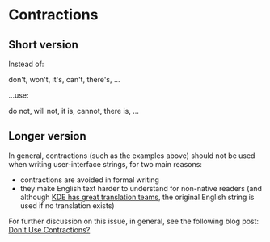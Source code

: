 Contractions
============

Short version
-------------

Instead of:

don\'t, won\'t, it\'s, can\'t, there\'s, \...

\...use:

do not, will not, it is, cannot, there is, \...

Longer version
--------------

In general, contractions (such as the examples above) should not be used
when writing user-interface strings, for two main reasons:

-   contractions are avoided in formal writing
-   they make English text harder to understand for non-native readers
    (and although [KDE has great translation
    teams](http://l10n.kde.org/), the original English string is used if
    no translation exists)

For further discussion on this issue, in general, see the following blog
post: [Don\'t Use
Contractions?](http://www.businesswritingblog.com/business_writing/2006/04/dont_use_contra.html)
